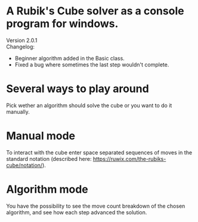 # A Rubik's Cube solver as a console program for windows.
Version 2.0.1\
Changelog:
- Beginner algorithm added in the Basic class.
- Fixed a bug where sometimes the last step wouldn't complete.

# Several ways to play around
Pick wether an algorithm should solve the cube or you want to do it manually.

# Manual mode
To interact with the cube enter space separated sequences of moves in the standard notation (described here: https://ruwix.com/the-rubiks-cube/notation/).

# Algorithm mode
You have the possibility to see the move count breakdown of the chosen algorithm, and see how each step advanced the solution.
